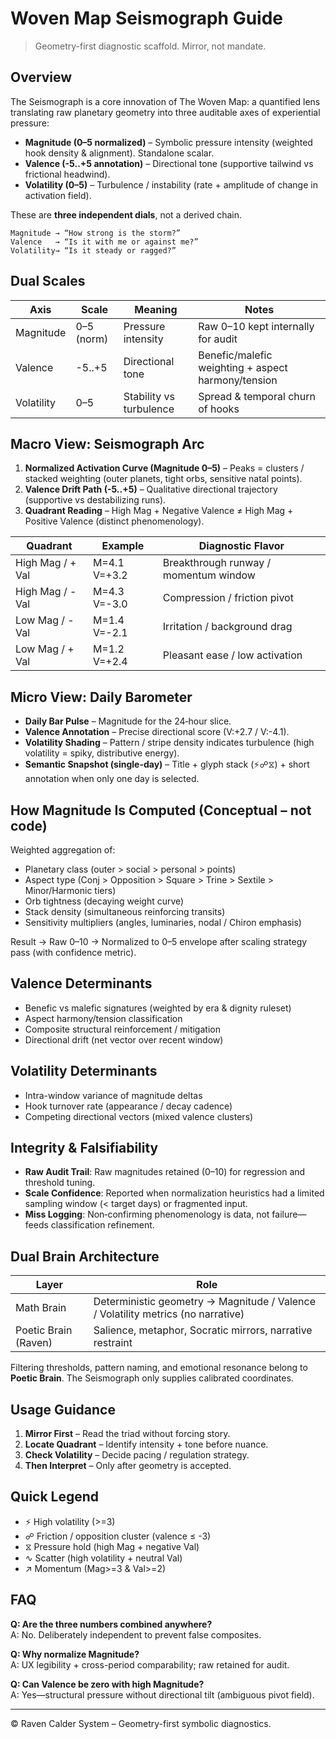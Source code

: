 # Woven Map Seismograph Guide

> Geometry-first diagnostic scaffold. Mirror, not mandate.

## Overview
The Seismograph is a core innovation of The Woven Map: a quantified lens translating raw planetary geometry into three auditable axes of experiential pressure:

- **Magnitude (0–5 normalized)** – Symbolic pressure intensity (weighted hook density & alignment). Standalone scalar.
- **Valence (-5..+5 annotation)** – Directional tone (supportive tailwind vs frictional headwind).
- **Volatility (0–5)** – Turbulence / instability (rate + amplitude of change in activation field).

These are **three independent dials**, not a derived chain.

```
Magnitude → “How strong is the storm?”
Valence   → “Is it with me or against me?”
Volatility→ “Is it steady or ragged?”
```

## Dual Scales
| Axis | Scale | Meaning | Notes |
|------|-------|---------|-------|
| Magnitude | 0–5 (norm) | Pressure intensity | Raw 0–10 kept internally for audit |
| Valence | -5..+5 | Directional tone | Benefic/malefic weighting + aspect harmony/tension |
| Volatility | 0–5 | Stability vs turbulence | Spread & temporal churn of hooks |

## Macro View: Seismograph Arc
1. **Normalized Activation Curve (Magnitude 0–5)** – Peaks = clusters / stacked weighting (outer planets, tight orbs, sensitive natal points).
2. **Valence Drift Path (-5..+5)** – Qualitative directional trajectory (supportive vs destabilizing runs).
3. **Quadrant Reading** – High Mag + Negative Valence ≠ High Mag + Positive Valence (distinct phenomenology).

| Quadrant | Example | Diagnostic Flavor |
|----------|---------|-------------------|
| High Mag / + Val | M=4.1 V=+3.2 | Breakthrough runway / momentum window |
| High Mag / - Val | M=4.3 V=-3.0 | Compression / friction pivot |
| Low Mag / - Val | M=1.4 V=-2.1 | Irritation / background drag |
| Low Mag / + Val | M=1.2 V=+2.4 | Pleasant ease / low activation |

## Micro View: Daily Barometer
- **Daily Bar Pulse** – Magnitude for the 24‑hour slice.
- **Valence Annotation** – Precise directional score (V:+2.7 / V:-4.1).
- **Volatility Shading** – Pattern / stripe density indicates turbulence (high volatility = spiky, distributive energy).
- **Semantic Snapshot (single-day)** – Title + glyph stack (⚡☍⧖) + short annotation when only one day is selected.

## How Magnitude Is Computed (Conceptual – not code)
Weighted aggregation of:
- Planetary class (outer > social > personal > points)
- Aspect type (Conj > Opposition > Square > Trine > Sextile > Minor/Harmonic tiers)
- Orb tightness (decaying weight curve)
- Stack density (simultaneous reinforcing transits)
- Sensitivity multipliers (angles, luminaries, nodal / Chiron emphasis)

Result → Raw 0–10 → Normalized to 0–5 envelope after scaling strategy pass (with confidence metric).

## Valence Determinants
- Benefic vs malefic signatures (weighted by era & dignity ruleset)
- Aspect harmony/tension classification
- Composite structural reinforcement / mitigation
- Directional drift (net vector over recent window)

## Volatility Determinants
- Intra-window variance of magnitude deltas
- Hook turnover rate (appearance / decay cadence)
- Competing directional vectors (mixed valence clusters)

## Integrity & Falsifiability
- **Raw Audit Trail**: Raw magnitudes retained (0–10) for regression and threshold tuning.
- **Scale Confidence**: Reported when normalization heuristics had a limited sampling window (< target days) or fragmented input.
- **Miss Logging**: Non‑confirming phenomenology is data, not failure—feeds classification refinement.

## Dual Brain Architecture
| Layer | Role |
|-------|------|
| Math Brain | Deterministic geometry → Magnitude / Valence / Volatility metrics (no narrative) |
| Poetic Brain (Raven) | Salience, metaphor, Socratic mirrors, narrative restraint |

Filtering thresholds, pattern naming, and emotional resonance belong to **Poetic Brain**. The Seismograph only supplies calibrated coordinates.

## Usage Guidance
1. **Mirror First** – Read the triad without forcing story.
2. **Locate Quadrant** – Identify intensity + tone before nuance.
3. **Check Volatility** – Decide pacing / regulation strategy.
4. **Then Interpret** – Only after geometry is accepted.

## Quick Legend
- ⚡ High volatility (>=3)
- ☍ Friction / opposition cluster (valence ≤ -3)
- ⧖ Pressure hold (high Mag + negative Val)
- ∿ Scatter (high volatility + neutral Val)
- ↗ Momentum (Mag>=3 & Val>=2)

## FAQ
**Q: Are the three numbers combined anywhere?**  
A: No. Deliberately independent to prevent false composites.

**Q: Why normalize Magnitude?**  
A: UX legibility + cross-period comparability; raw retained for audit.

**Q: Can Valence be zero with high Magnitude?**  
A: Yes—structural pressure without directional tilt (ambiguous pivot field).

---
© Raven Calder System – Geometry-first symbolic diagnostics.
